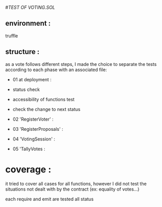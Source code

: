 #_TEST OF VOTING.SOL_

## environment :

truffle

## structure :

as a vote follows different steps, I made the choice to separate the tests according to each phase with an associated file:

- 01 at deployment :
- status check
- accessibility of functions test
- check the change to next status
- 02 'RegisterVoter' :

- 03 'RegisterProposals' :

- 04 'VotingSession' :

- 05 'TallyVotes :

# coverage :

it tried to cover all cases for all functions, however I did not test the situations not dealt with by the contract (ex: equality of votes...)

each require and emit are tested all status
